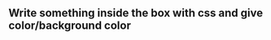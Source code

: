 <h2>Write something inside the box with css and give color/background color</h2>


















>
